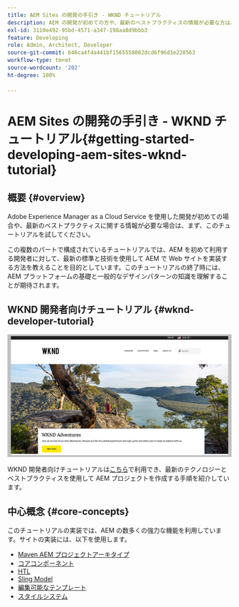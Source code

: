 ```yaml
---
title: AEM Sites の開発の手引き - WKND チュートリアル
description: AEM の開発が初めての方や、最新のベストプラクティスの情報が必要な方は、まず、このチュートリアルを試してください。この複数のパートで構成されているチュートリアルでは、AEM を初めて利用する開発者に対して、最新の標準と技術を使用して AEM で Web サイトを実装する方法を教えることを目的としています。
exl-id: 3110e492-95bd-4571-a347-198aa8d9bbb3
feature: Developing
role: Admin, Architect, Developer
source-git-commit: 646ca4f4a441bf1565558002dcd6f96d3e228563
workflow-type: tm+mt
source-wordcount: '202'
ht-degree: 100%

---
```


# AEM Sites の開発の手引き - WKND チュートリアル{#getting-started-developing-aem-sites-wknd-tutorial}

## 概要 {#overview}

Adobe Experience Manager as a Cloud Service を使用した開発が初めての場合や、最新のベストプラクティスに関する情報が必要な場合は、まず、このチュートリアルを試してください。

この複数のパートで構成されているチュートリアルでは、AEM を初めて利用する開発者に対して、最新の標準と技術を使用して AEM で Web サイトを実装する方法を教えることを目的としています。このチュートリアルの終了時には、AEM プラットフォームの基礎と一般的なデザインパターンの知識を理解することが期待されます。

## WKND 開発者向けチュートリアル {#wknd-developer-tutorial}

![WKND](assets/wknd-tutorial-homepage.png)

WKND 開発者向けチュートリアルは[こちら](https://experienceleague.adobe.com/docs/experience-manager-learn/getting-started-wknd-tutorial-develop/overview.html?lang=ja)で利用でき、最新のテクノロジーとベストプラクティスを使用して AEM プロジェクトを作成する手順を紹介しています。

## 中心概念 {#core-concepts}

このチュートリアルの実装では、AEM の数多くの強力な機能を利用しています。サイトの実装には、以下を使用します。

* [Maven AEM プロジェクトアーキタイプ](https://experienceleague.adobe.com/docs/experience-manager-core-components/using/developing/archetype/overview.html?lang=ja)
* [コアコンポーネント](https://experienceleague.adobe.com/docs/experience-manager-core-components/using/introduction.html?lang=ja)
* [HTL](https://experienceleague.adobe.com/docs/experience-manager-htl/using/getting-started/getting-started.html?lang=ja)
* [Sling Model](https://sling.apache.org/documentation/bundles/models.html)
* [編集可能なテンプレート](https://experienceleague.adobe.com/docs/experience-manager-learn/sites/page-authoring/template-editor-feature-video-use.html?lang=ja)
* [スタイルシステム](https://experienceleague.adobe.com/docs/experience-manager-learn/sites/page-authoring/style-system-feature-video-use.html?lang=ja)
